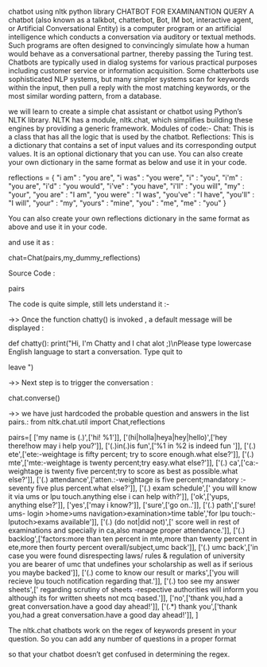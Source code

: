 chatbot using nltk python library CHATBOT FOR EXAMINANTION QUERY A chatbot (also known as a talkbot, chatterbot, Bot, IM bot, interactive agent, or Artificial Conversational Entity) is a computer program or an artificial intelligence which conducts a conversation via auditory or textual methods. Such programs are often designed to convincingly simulate how a human would behave as a conversational partner, thereby passing the Turing test. Chatbots are typically used in dialog systems for various practical purposes including customer service or information acquisition. Some chatterbots use sophisticated NLP systems, but many simpler systems scan for keywords within the input, then pull a reply with the most matching keywords, or the most similar wording pattern, from a database.

we will learn to create a simple chat assistant or chatbot using Python’s NLTK library. NLTK has a module, nltk.chat, which simplifies building these engines by providing a generic framework. Modules of code:- Chat: This is a class that has all the logic that is used by the chatbot. Reflections: This is a dictionary that contains a set of input values and its corresponding output values. It is an optional dictionary that you can use. You can also create your own dictionary in the same format as below and use it in your code.

reflections = { "i am" : "you are", "i was" : "you were", "i" : "you", "i'm" : "you are", "i'd" : "you would", "i've" : "you have", "i'll" : "you will", "my" : "your", "you are" : "I am", "you were" : "I was", "you've" : "I have", "you'll" : "I will", "your" : "my", "yours" : "mine", "you" : "me", "me" : "you" }

You can also create your own reflections dictionary in the same format as above and use it in your code.

and use it as :

chat=Chat(pairs,my_dummy_reflections)

Source Code :

pairs

The code is quite simple, still lets understand it :-

->> Once the function chatty() is invoked , a default message will be displayed :

def chatty(): print("Hi, I'm Chatty and I chat alot ;)\nPlease type lowercase English language to start a conversation. Type quit to

leave ")

->> Next step is to trigger the conversation :

chat.converse()

->> we have just hardcoded the probable question and answers in the list pairs.: from nltk.chat.util import Chat,reflections

pairs=[ ['my name is (.)',['hi! %1']], ['(hi|holla|heya|hey|hello)',['hey there!how may i help you?']], ['(.)in(.)is fun',['%1 in %2 is indeed fun ']], ['(.) ete',['ete:-weightage is fifty percent; try to score enough.what else?']], ['(.) mte',['mte:-weightage is twenty percent;try easy.what else?']], ['(.) ca',['ca:-weightage is twenty five percent;try to score as best as possible.what else?']], ['(.) attendance',['atten.:-weightage is five percent;mandatory :- seventy five plus percent.what else?']], ['(.) exam schedule',[' you will know it via ums or lpu touch.anything else i can help with?']], ['ok',['yups, anything else?']], ['yes',['may i know?']], ['sure',['go on..']], ['(.) path',['sure! ums- login >home>ums navigation>examination>time table','for lpu touch:-lputoch>exams available']], ['(.) (do not|did not)',[' score well in rest of examinations and specially in ca,also manage proper attendance.']], ['(.) backlog',['factors:more than ten percent in mte,more than twenty percent in ete,more then fourty percent overall/subject,umc back']], ['(.) umc back',['in case you were found disrespecting laws/ rules & regulation of university you are bearer of umc that undefines your scholarship as well as if serious you maybe backed']], ['(.) come to know our result or marks',['you will recieve lpu touch notification regarding that.']], ['(.) too see my answer sheets',[' regarding scrutiny of sheets -respective authorities will inform you although its for written sheets not mcq based.']], ['no',['thank you,had a great conversation.have a good day ahead!']], ['(.*) thank you',['thank you,had a great conversation.have a good day ahead!']], ]

The nltk.chat chatbots work on the regex of keywords present in your question. So you can add any number of questions in a proper format

so that your chatbot doesn’t get confused in determining the regex.
